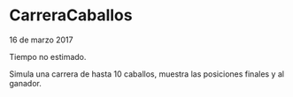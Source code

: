 # CarreraCaballos

16 de marzo 2017

Tiempo no estimado.

Simula una carrera de hasta 10 caballos, muestra las posiciones finales y al ganador.
